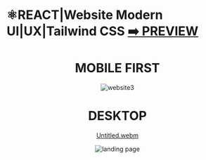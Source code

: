  # ⚛️REACT|Website Modern UI|UX|Tailwind CSS [:arrow_right: PREVIEW](https://reacthoobanktailwindcss.vercel.app/)
 

<div align="center">
 
 # MOBILE FIRST
 ![website3](https://user-images.githubusercontent.com/26189854/202867788-ffd142a2-1e20-4fbd-8281-c1c11448e869.gif)

 # DESKTOP 
 [Untitled.webm](https://user-images.githubusercontent.com/26189854/202867135-7cb39dab-0d20-422d-b85f-88655234dd53.webm)
 
 
 ![landing page](https://user-images.githubusercontent.com/26189854/202921089-c8730061-2a33-4b83-9eea-646b41255c04.png)


</div>


 
